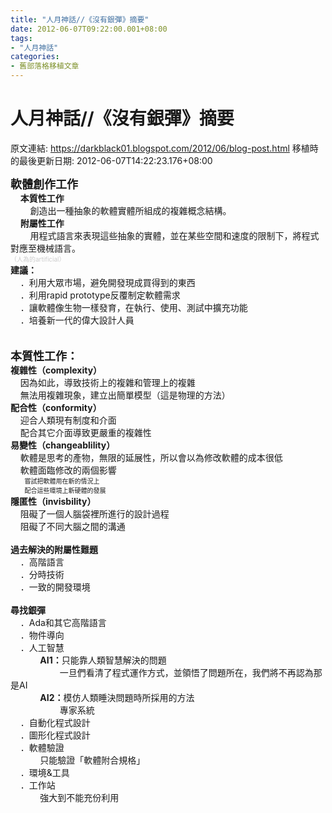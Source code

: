 ```yaml
---
title: "人月神話//《沒有銀彈》摘要"
date: 2012-06-07T09:22:00.001+08:00
tags: 
- "人月神話"
categories:
- 舊部落格移植文章
---
```


# 人月神話//《沒有銀彈》摘要

原文連結: https://darkblack01.blogspot.com/2012/06/blog-post.html
移植時的最後更新日期: 2012-06-07T14:22:23.176+08:00

<b><span style="font-size: large;">軟體創作工作</span></b><br />&nbsp; &nbsp;&nbsp;<b>本質性工作</b><br />&nbsp; &nbsp;&nbsp; &nbsp;&nbsp;&nbsp;創造出一種抽象的軟體實體所組成的複雜概念結構。<br />&nbsp; &nbsp;&nbsp;<b>附屬性工作</b><br />&nbsp; &nbsp;&nbsp;&nbsp; &nbsp;&nbsp;用程式語言來表現這些抽象的實體，並在某些空間和速度的限制下，將程式對應至機械語言。<br /><span style="color: #cccccc;"><span style="font-size: x-small;">（人為的artificial）</span></span><br /><b>建議：</b><br />&nbsp; &nbsp;&nbsp;．利用大眾市場，避免開發現成買得到的東西<br />&nbsp; &nbsp;&nbsp;．利用rapid prototype反覆制定軟體需求<br />&nbsp; &nbsp;&nbsp;．讓軟體像生物一樣發育，在執行、使用、測試中擴充功能<br />&nbsp; &nbsp;&nbsp;．培養新一代的偉大設計人員<br /><br /><a name='more'></a><br /><b><span style="font-size: large;">本質性工作：</span></b><br /><b>複雜性（complexity）</b><br />&nbsp; &nbsp; 因為如此，導致技術上的複雜和管理上的複雜<br />&nbsp; &nbsp; 無法用複雜現象，建立出簡單模型（這是物理的方法）<br /><b>配合性（</b><b>conformity</b><b>）</b><br />&nbsp; &nbsp;&nbsp;迎合人類現有制度和介面<br />&nbsp; &nbsp;&nbsp;配合其它介面導致更嚴重的複雜性<br /><b>易變性（</b><b>changeablility</b><b>）</b><br />&nbsp; &nbsp;&nbsp;軟體是思考的產物，無限的延展性，所以會以為修改軟體的成本很低<br />&nbsp; &nbsp;&nbsp;軟體面臨修改的兩個影響<br /><span style="font-size: x-small;">&nbsp; &nbsp;&nbsp;&nbsp; &nbsp;&nbsp;嘗試把軟體用在新的情況上</span><br /><span style="font-size: x-small;">&nbsp; &nbsp;&nbsp;&nbsp; &nbsp;&nbsp;配合這些環境上新硬體的發展</span><br /><b>隱匿性（</b><b>invisbility</b><b>）</b><br />&nbsp; &nbsp;&nbsp;阻礙了一個人腦袋裡所進行的設計過程<br />&nbsp; &nbsp;&nbsp;阻礙了不同大腦之間的溝通<br /><br /><b>過去解決的附屬性難題</b><br />&nbsp; &nbsp; ．高階語言<br />&nbsp; &nbsp; ．分時技術<br />&nbsp; &nbsp; ．一致的開發環境<br /><br /><b>尋找銀彈</b><br />&nbsp; &nbsp; ．Ada和其它高階語言<br />&nbsp; &nbsp; ．物件導向<br />&nbsp; &nbsp; ．人工智慧<br />&nbsp; &nbsp; &nbsp; &nbsp;&nbsp;&nbsp; &nbsp;&nbsp;<b>AI1：</b>只能靠人類智慧解決的問題<br />&nbsp; &nbsp; &nbsp; &nbsp;&nbsp;&nbsp; &nbsp;&nbsp;&nbsp; &nbsp;&nbsp;&nbsp; &nbsp;&nbsp;一旦們看清了程式運作方式，並領悟了問題所在，我們將不再認為那是AI<br />&nbsp; &nbsp; &nbsp; &nbsp;&nbsp;&nbsp; &nbsp;&nbsp;<b>AI2：</b>模仿人類睡決問題時所採用的方法<br />&nbsp; &nbsp; &nbsp; &nbsp;&nbsp;&nbsp; &nbsp;&nbsp;&nbsp; &nbsp;&nbsp;&nbsp; &nbsp;&nbsp;專家系統<br />&nbsp; &nbsp; ．自動化程式設計<br />&nbsp; &nbsp; ．圖形化程式設計<br />&nbsp; &nbsp; ．軟體驗證<br />&nbsp; &nbsp; &nbsp; &nbsp;&nbsp; &nbsp;&nbsp;&nbsp;只能驗證「軟體附合規格」<br />&nbsp; &nbsp; ．環境&amp;工具<br />&nbsp; &nbsp; ．工作站<br />&nbsp; &nbsp; &nbsp; &nbsp;&nbsp;&nbsp; &nbsp;&nbsp;強大到不能充份利用
